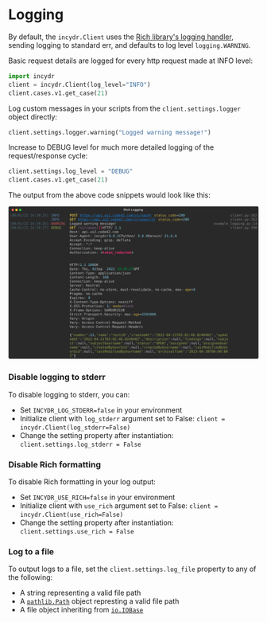 # Logging

By default, the `incydr.Client` uses the [Rich library's logging handler](https://rich.readthedocs.io/en/stable/logging.html),
sending logging to standard err, and defaults to log level `logging.WARNING`.

Basic request details are logged for every http request made at INFO level:
```python
import incydr
client = incydr.Client(log_level="INFO")
client.cases.v1.get_case(21)
```

Log custom messages in your scripts from the `client.settings.logger` object directly:
```python
client.settings.logger.warning("Logged warning message!")
```

Increase to DEBUG level for much more detailed logging of the request/response cycle:

```python
client.settings.log_level = "DEBUG"
client.cases.v1.get_case(21)
```

The output from the above code snippets would look like this:

![Rich INFO Logging](./rich_logging.svg)


### Disable logging to stderr

To disable logging to stderr, you can:

- Set `INCYDR_LOG_STDERR=false` in your environment
- Initialize client with `log_stderr` argument set to False: `client = incydr.Client(log_stderr=False)`
- Change the setting property after instantiation: `client.settings.log_stderr = False`


### Disable Rich formatting
To disable Rich formatting in your log output:

- Set `INCYDR_USE_RICH=false` in your environment
- Initialize client with `use_rich` argument set to False: `client = incydr.Client(use_rich=False)`
- Change the setting property after instantiation: `client.settings.use_rich = False`

### Log to a file

To output logs to a file, set the `client.settings.log_file` property to any of the following:

- A string representing a valid file path
- A [`pathlib.Path`](https://docs.python.org/3/library/pathlib.html) object represting a valid file path
- A file object inheriting from [`io.IOBase`](https://docs.python.org/3/library/io.html?highlight=io#io.IOBase)
